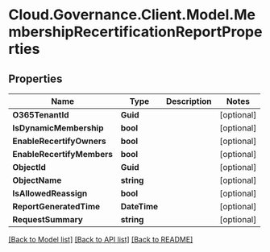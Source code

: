 # Cloud.Governance.Client.Model.MembershipRecertificationReportProperties
## Properties

Name | Type | Description | Notes
------------ | ------------- | ------------- | -------------
**O365TenantId** | **Guid** |  | [optional] 
**IsDynamicMembership** | **bool** |  | [optional] 
**EnableRecertifyOwners** | **bool** |  | [optional] 
**EnableRecertifyMembers** | **bool** |  | [optional] 
**ObjectId** | **Guid** |  | [optional] 
**ObjectName** | **string** |  | [optional] 
**IsAllowedReassign** | **bool** |  | [optional] 
**ReportGeneratedTime** | **DateTime** |  | [optional] 
**RequestSummary** | **string** |  | [optional] 

[[Back to Model list]](../README.md#documentation-for-models) [[Back to API list]](../README.md#documentation-for-api-endpoints) [[Back to README]](../README.md)

